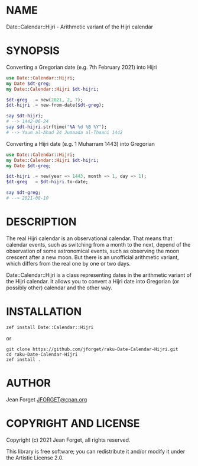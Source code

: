 NAME
====

Date::Calendar::Hijri - Arithmetic variant of the Hijri calendar

SYNOPSIS
========

Converting a Gregorian date (e.g. 7th February 2021) into Hijri

```raku
use Date::Calendar::Hijri;
my Date $dt-greg;
my Date::Calendar::Hijri $dt-hijri;

$dt-greg  .= new(2021, 2, 7);
$dt-hijri .= new-from-date($dt-greg);

say $dt-hijri;
# --> 1442-06-24
say $dt-hijri.strftime("%A %d %B %Y");
# --> Yaum al-Ahad 24 Jumaada al-Thaani 1442
```

Converting a Hijri date (e.g. 1 Muharram 1443) into Gregorian

```raku
use Date::Calendar::Hijri;
my Date::Calendar::Hijri $dt-hijri;
my Date $dt-greg;

$dt-hijri .= new(year => 1443, month => 1, day => 1);
$dt-greg   = $dt-hijri.to-date;

say $dt-greg;
# --> 2021-08-10
```

DESCRIPTION
===========

The real Hijri calendar is  an observational calendar. That means that
calendar events, such as switching from a month to the next, depend of
the observation  of some  astronomical events,  such as  observing the
moon crescent after a new moon.  But there is an unofficial arithmetic
variant, which differs from the real one by one or two days.

Date::Calendar::Hijri is a class  representing dates in the arithmetic
variant of the  Hijri calendar. It allows you to  convert a Hijri date
into Gregorian (or possibly other) calendar and the other way.

INSTALLATION
============

```shell
zef install Date::Calendar::Hijri
```

or

```shell
git clone https://github.com/jforget/raku-Date-Calendar-Hijri.git
cd raku-Date-Calendar-Hijri
zef install .
```

AUTHOR
======

Jean Forget <JFORGET@cpan.org>

COPYRIGHT AND LICENSE
=====================

Copyright (c) 2021 Jean Forget, all rights reserved.

This library is free software; you can redistribute it and/or modify it under the Artistic License 2.0.

